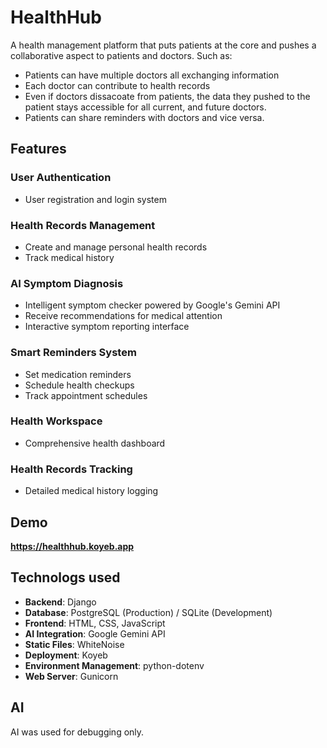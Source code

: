 # HealthHub 
A health management platform that puts patients at the core and pushes a collaborative aspect to patients and doctors. Such as:
- Patients can have multiple doctors all exchanging information
- Each doctor can contribute to health records
- Even if doctors dissacoate from patients, the data they pushed to the patient stays accessible for all current, and future doctors.
- Patients can share reminders with doctors and vice versa.

## Features

### User Authentication
 - User registration and login system

### Health Records Management
- Create and manage personal health records
- Track medical history

### AI Symptom Diagnosis
- Intelligent symptom checker powered by Google's Gemini API
- Receive recommendations for medical attention
- Interactive symptom reporting interface

### Smart Reminders System
- Set medication reminders
- Schedule health checkups
- Track appointment schedules

### Health Workspace
- Comprehensive health dashboard

### Health Records Tracking
- Detailed medical history logging

## Demo
**https://healthhub.koyeb.app**

## Technologs used
- **Backend**: Django
- **Database**: PostgreSQL (Production) / SQLite (Development)
- **Frontend**: HTML, CSS, JavaScript
- **AI Integration**: Google Gemini API
- **Static Files**: WhiteNoise
- **Deployment**: Koyeb
- **Environment Management**: python-dotenv
- **Web Server**: Gunicorn

## AI
AI was used for debugging only.
